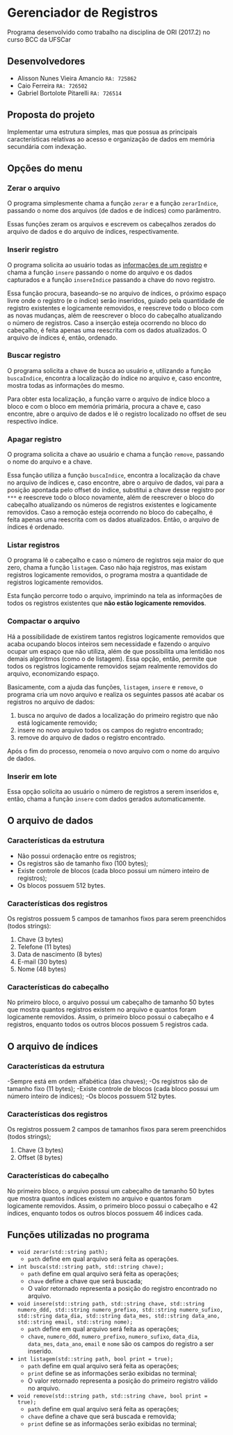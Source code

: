 # Gerenciador de Registros

Programa desenvolvido como trabalho na disciplina de ORI (2017.2) no curso BCC da UFSCar

## Desenvolvedores

- Alisson Nunes Vieira Amancio `RA: 725862`
- Caio Ferreira `RA: 726502`
- Gabriel Bortolote Pitarelli `RA: 726514`

## Proposta do projeto

Implementar uma estrutura simples, mas que possua as principais características relativas ao acesso e organização de dados em memória secundária com indexação.

## Opções do menu

### Zerar o arquivo

O programa simplesmente chama a função `zerar` e a função `zerarIndice`, passando o nome dos arquivos (de dados e de índices) como parâmentro.

Essas funções zeram os arquivos e escrevem os cabeçalhos zerados do arquivo de dados e do arquivo de índices, respectivamente.

### Inserir registro

O programa solicita ao usuário todas as [informações de um registro](#características-dos-registros) e chama a função `insere` passando o nome do arquivo e os dados capturados e a função `insereIndice` passando a chave do novo registro.

Essa função procura, baseando-se no arquivo de índices, o próximo espaço livre onde o registro (e o índice) serão inseridos, guiado pela quantidade de registro existentes e logicamente removidos, e reescreve todo o bloco com as novas mudanças, além de reescrever o bloco do cabeçalho atualizando o número de registros. Caso a inserção esteja ocorrendo no bloco do cabeçalho, é feita apenas uma reescrita com os dados atualizados. O arquivo de índices é, então, ordenado.

### Buscar registro

O programa solicita a chave de busca ao usuário e, utilizando a função `buscaIndice`, encontra a localização do índice no arquivo e, caso encontre, mostra todas as informações do mesmo.

Para obter esta localização, a função varre o arquivo de índice bloco a bloco e com o bloco em memória primária, procura a chave e, caso encontre, abre o arquivo de dados e lê o registro localizado no offset de seu respectivo índice.

### Apagar registro

O programa solicita a chave ao usuário e chama a função `remove`, passando o nome do arquivo e a chave.

Essa função utiliza a função `buscaIndice`, encontra a localização da chave no arquivo de índices e, caso encontre, abre o arquivo de dados, vai para a posição apontada pelo offset do índice, substitui a chave desse registro por `***` e reescreve todo o bloco novamente, além de reescrever o bloco do cabeçalho atualizando os números de registros existentes e logicamente removidos. Caso a remoção esteja ocorrendo no bloco do cabeçalho, é feita apenas uma reescrita com os dados atualizados. Então, o arquivo de índices é ordenado.

### Listar registros

O programa lê o cabeçalho e caso o número de registros seja maior do que zero, chama a função `listagem`. Caso não haja registros, mas existam registros logicamente removidos, o programa mostra a quantidade de registros logicamente removidos.

Esta função percorre todo o arquivo, imprimindo na tela as informações de todos os registros existentes que **não estão logicamente removidos**.

### Compactar o arquivo

Há a possibilidade de existirem tantos registros logicamente removidos que acaba ocupando blocos inteiros sem necessidade e fazendo o arquivo ocupar um espaço que não utiliza, além de que possibilita uma lentidão nos demais algoritmos (como o de listagem). Essa opção, então, permite que todos os registros logicamente removidos sejam realmente removidos do arquivo, economizando espaço.

Basicamente, com a ajuda das funções, `listagem`, `insere` e `remove`, o programa cria um novo arquivo e realiza os seguintes passos até acabar os registros no arquivo de dados:

1. busca no arquivo de dados a localização do primeiro registro que não está logicamente removido;
2. insere no novo arquivo todos os campos do registro encontrado;
3. remove do arquivo de dados o registro encontrado.

Após o fim do processo, renomeia o novo arquivo com o nome do arquivo de dados.

### Inserir em lote

Essa opção solicita ao usuário o número de registros a serem inseridos e, então, chama a função `insere` com dados gerados automaticamente.

## O arquivo de dados

### Características da estrutura

- Não possui ordenação entre os registros;
- Os registros são de tamanho fixo (100 bytes);
- Existe controle de blocos (cada bloco possui um número inteiro de registros);
- Os blocos possuem 512 bytes.

### Características dos registros

Os registros possuem 5 campos de tamanhos fixos para serem preenchidos (todos strings):
1. Chave (3 bytes)
2. Telefone (11 bytes)
3. Data de nascimento (8 bytes)
4. E-mail (30 bytes)
5. Nome (48 bytes)

### Características do cabeçalho

No primeiro bloco, o arquivo possui um cabeçalho de tamanho 50 bytes que mostra quantos registros existem no arquivo e quantos foram logicamente removidos. Assim, o primeiro bloco possui o cabeçalho e 4 registros, enquanto todos os outros blocos possuem 5 registros cada.

## O arquivo de índices

### Características da estrutura

-Sempre está em ordem alfabética (das chaves);
-Os registros são de tamanho fixo (11 bytes);
-Existe controle de blocos (cada bloco possui um número inteiro de índices);
-Os blocos possuem 512 bytes.

### Características dos registros

Os registros possuem 2 campos de tamanhos fixos para serem preenchidos (todos strings);
1. Chave (3 bytes)
2. Offset (8 bytes)

### Características do cabeçalho

No primeiro bloco, o arquivo possui um cabeçalho de tamanho 50 bytes que mostra quantos índices existem no arquivo e quantos foram logicamente removidos. Assim, o primeiro bloco possui o cabeçalho e 42 índices, enquanto todos os outros blocos possuem 46 índices cada.

## Funções utilizadas no programa

- `void zerar(std::string path);`
  - `path` define em qual arquivo será feita as operações.
- `int busca(std::string path, std::string chave);`
  - `path` define em qual arquivo será feita as operações;
  - `chave` define a chave que será buscada;
  - O valor retornado representa a posição do registro encontrado no arquivo.
- `void insere(std::string path, std::string chave, std::string numero_ddd, std::string numero_prefixo, std::string numero_sufixo, std::string data_dia, std::string data_mes, std::string data_ano, std::string email, std::string nome);`
  - `path` define em qual arquivo será feita as operações;
  - `chave`, `numero_ddd`, `numero_prefixo`, `numero_sufixo`, `data_dia`, `data_mes`, `data_ano`, `email` e `nome` são os campos do registro a ser inserido.
- `int listagem(std::string path, bool print = true);`
  - `path` define em qual arquivo será feita as operações;
  - `print` define se as informações serão exibidas no terminal;
  - O valor retornado representa a posição do primeiro registro válido no arquivo.
- `void remove(std::string path, std::string chave, bool print = true);`
  - `path` define em qual arquivo será feita as operações;
  - `chave` define a chave que será buscada e removida;
  - `print` define se as informações serão exibidas no terminal;
